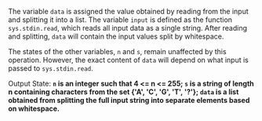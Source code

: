 The variable `data` is assigned the value obtained by reading from the input and splitting it into a list. The variable `input` is defined as the function `sys.stdin.read`, which reads all input data as a single string. After reading and splitting, `data` will contain the input values split by whitespace.

The states of the other variables, `n` and `s`, remain unaffected by this operation. However, the exact content of `data` will depend on what input is passed to `sys.stdin.read`.

Output State: **`n` is an integer such that 4 <= n <= 255; `s` is a string of length n containing characters from the set {'A', 'C', 'G', 'T', '?'}; `data` is a list obtained from splitting the full input string into separate elements based on whitespace.**